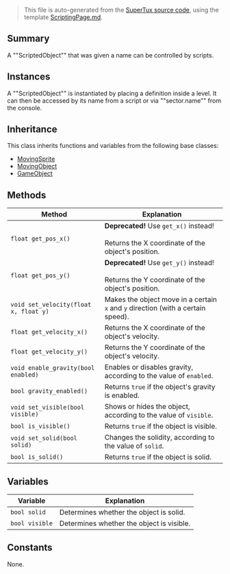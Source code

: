 > This file is auto-generated from the [SuperTux source code](https://github.com/SuperTux/supertux/tree/master/src), using the template [ScriptingPage.md](https://github.com/SuperTux/wiki/tree/master/templates/ScriptingPage.md).

Summary
-------

A ""ScriptedObject"" that was given a name can be controlled by scripts.

Instances
--------

A ""ScriptedObject"" is instantiated by placing a definition inside a level. It can then be accessed by its name from a script or via ""sector.name"" from the console. 

Inheritance
--------

This class inherits functions and variables from the following base classes:
* [MovingSprite](https://github.com/SuperTux/supertux/wiki/ScriptingMovingSprite)
* [MovingObject](https://github.com/SuperTux/supertux/wiki/ScriptingMovingObject)
* [GameObject](https://github.com/SuperTux/supertux/wiki/ScriptingGameObject)


Methods
-------

Method | Explanation
-------|-------
`float get_pos_x()` | **Deprecated!** Use `get_x()` instead! <br /><br />Returns the X coordinate of the object's position.
`float get_pos_y()` | **Deprecated!** Use `get_y()` instead! <br /><br />Returns the Y coordinate of the object's position.
`void set_velocity(float x, float y)` | Makes the object move in a certain `x` and `y` direction (with a certain speed).
`float get_velocity_x()` | Returns the X coordinate of the object's velocity.
`float get_velocity_y()` | Returns the Y coordinate of the object's velocity.
`void enable_gravity(bool enabled)` | Enables or disables gravity, according to the value of `enabled`.
`bool gravity_enabled()` | Returns `true` if the object's gravity is enabled.
`void set_visible(bool visible)` | Shows or hides the object, according to the value of `visible`.
`bool is_visible()` | Returns `true` if the object is visible.
`void set_solid(bool solid)` | Changes the solidity, according to the value of `solid`.
`bool is_solid()` | Returns `true` if the object is solid.


Variables
---------

Variable | Explanation
---------|---------
`bool solid` | Determines whether the object is solid.
`bool visible` | Determines whether the object is visible.


Constants
---------

None.
